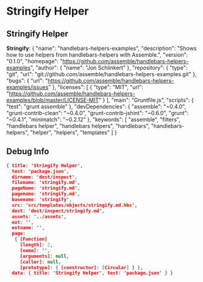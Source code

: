 # Stringify Helper


## Stringify Helper

**Stringify**: {
  "name": "handlebars-helpers-examples",
  "description": "Shows how to use helpers from handlebars-helpers with Assemble.",
  "version": "0.1.0",
  "homepage": "https://github.com/assemble/handlebars-helpers-examples",
  "author": {
    "name": "Jon Schlinkert"
  },
  "repository": {
    "type": "git",
    "url": "git://github.com/assemble/handlebars-helpers-examples.git"
  },
  "bugs": {
    "url": "https://github.com/assemble/handlebars-helpers-examples/issues"
  },
  "licenses": [
    {
      "type": "MIT",
      "url": "https://github.com/assemble/handlebars-helpers-examples/blob/master/LICENSE-MIT"
    }
  ],
  "main": "Gruntfile.js",
  "scripts": {
    "test": "grunt assemble"
  },
  "devDependencies": {
    "assemble": "~0.4.0",
    "grunt-contrib-clean": "~0.4.0",
    "grunt-contrib-jshint": "~0.6.0",
    "grunt": "~0.4.1",
    "minimatch": "~0.2.12"
  },
  "keywords": [
    "assemble",
    "filters",
    "handlebars helper",
    "handlebars helpers",
    "handlebars",
    "handlebars-helpers",
    "helper",
    "helpers",
    "templates"
  ]
}




## Debug Info

``` json
{ title: 'Stringify Helper',
  test: 'package.json',
  dirname: 'dest/inspect',
  filename: 'stringify.md',
  pageName: 'stringify.md',
  pagename: 'stringify.md',
  basename: 'stringify',
  src: 'src/templates/objects/stringify.md.hbs',
  dest: 'dest/inspect/stringify.md',
  assets: '../assets',
  ext: '',
  extname: '',
  page: 
   { [Function]
     [length]: 2,
     [name]: '',
     [arguments]: null,
     [caller]: null,
     [prototype]: { [constructor]: [Circular] } },
  data: { title: 'Stringify Helper', test: 'package.json' } }
```

